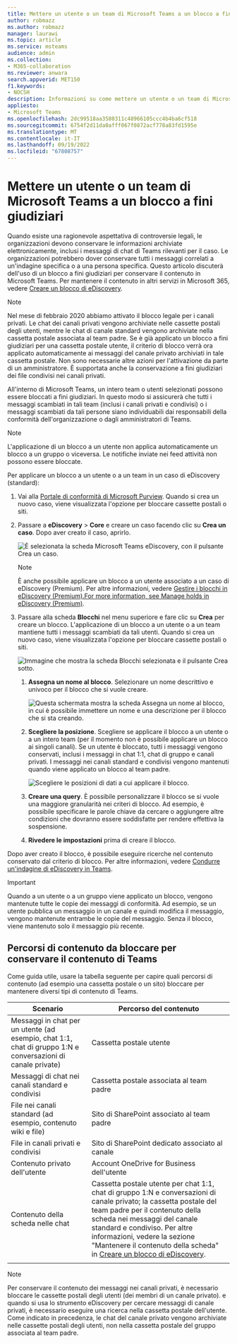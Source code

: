 ```yaml
---
title: Mettere un utente o un team di Microsoft Teams a un blocco a fini giudiziari
author: robmazz
ms.author: robmazz
manager: laurawi
ms.topic: article
ms.service: msteams
audience: admin
ms.collection:
- M365-collaboration
ms.reviewer: anwara
search.appverid: MET150
f1.keywords:
- NOCSH
description: Informazioni su come mettere un utente o un team di Microsoft Teams in stato di blocco legale usando il Portale di conformità di Microsoft Purview e scoprire cosa richiede un blocco legale in base ai requisiti dei dati.
appliesto:
- Microsoft Teams
ms.openlocfilehash: 2dc99518aa3580311c48966105ccc4b4ba6cf518
ms.sourcegitcommit: 6754f2d11da0afff067f0872acf778a83fd1595e
ms.translationtype: MT
ms.contentlocale: it-IT
ms.lasthandoff: 09/19/2022
ms.locfileid: "67808757"
---
```

# <a name="place-a-microsoft-teams-user-or-team-on-legal-hold"></a>Mettere un utente o un team di Microsoft Teams a un blocco a fini giudiziari

Quando esiste una ragionevole aspettativa di controversie legali, le organizzazioni devono conservare le informazioni archiviate elettronicamente, inclusi i messaggi di chat di Teams rilevanti per il caso. Le organizzazioni potrebbero dover conservare tutti i messaggi correlati a un'indagine specifica o a una persona specifica. Questo articolo discuterà dell'uso di un blocco a fini giudiziari per conservare il contenuto in Microsoft Teams. Per mantenere il contenuto in altri servizi in Microsoft 365, vedere [Creare un blocco di eDiscovery](/microsoft-365/compliance/create-ediscovery-holds).

> [!NOTE]
> Nel mese di febbraio 2020 abbiamo attivato il blocco legale per i canali privati. Le chat dei canali privati vengono archiviate nelle cassette postali degli utenti, mentre le chat di canale standard vengono archiviate nella cassetta postale associata al team padre. Se è già applicato un blocco a fini giudiziari per una cassetta postale utente, il criterio di blocco verrà ora applicato automaticamente ai messaggi del canale privato archiviati in tale cassetta postale. Non sono necessarie altre azioni per l'attivazione da parte di un amministratore. È supportata anche la conservazione a fini giudiziari dei file condivisi nei canali privati.

All'interno di Microsoft Teams, un intero team o utenti selezionati possono essere bloccati a fini giudiziari. In questo modo si assicurerà che tutti i messaggi scambiati in tali team (inclusi i canali privati e condivisi) o i messaggi scambiati da tali persone siano individuabili dai responsabili della conformità dell'organizzazione o dagli amministratori di Teams.

> [!NOTE]
> L'applicazione di un blocco a un utente non applica automaticamente un blocco a un gruppo o viceversa.
> Le notifiche inviate nei feed attività non possono essere bloccate.

Per applicare un blocco a un utente o a un team in un caso di eDiscovery (standard):

1. Vai alla [Portale di conformità di Microsoft Purview](https://compliance.microsoft.com). Quando si crea un nuovo caso, viene visualizzata l'opzione per bloccare cassette postali o siti.

2. Passare a **eDiscovery** > **Core** e creare un caso facendo clic su **Crea un caso**. Dopo aver creato il caso, aprirlo.
  
   ![È selezionata la scheda Microsoft Teams eDiscovery, con il pulsante Crea un caso.](media/LegalHold1.png)

   > [!NOTE]
   > È anche possibile applicare un blocco a un utente associato a un caso di eDiscovery (Premium). Per altre informazioni, vedere [Gestire i blocchi in eDiscovery (Premium).For more information, see Manage holds in eDiscovery (Premium)](/microsoft-365/compliance/managing-holds).

3. Passare alla scheda **Blocchi** nel menu superiore e fare clic su **Crea** per creare un blocco. L'applicazione di un blocco a un utente o a un team mantiene tutti i messaggi scambiati da tali utenti. Quando si crea un nuovo caso, viene visualizzata l'opzione per bloccare cassette postali o siti.

   ![Immagine che mostra la scheda Blocchi selezionata e il pulsante Crea sotto.](media/LegalHold2.png)

   1. **Assegna un nome al blocco**. Selezionare un nome descrittivo e univoco per il blocco che si vuole creare.
  
       ![Questa schermata mostra la scheda Assegna un nome al blocco, in cui è possibile immettere un nome e una descrizione per il blocco che si sta creando.](media/LegalHold3.png)

   2. **Scegliere la posizione**. Scegliere se applicare il blocco a un utente o a un intero team (per il momento non è possibile applicare un blocco ai singoli canali). Se un utente è bloccato, tutti i messaggi vengono conservati, inclusi i messaggi in chat 1:1, chat di gruppo e canali privati. I messaggi nei canali standard e condivisi vengono mantenuti quando viene applicato un blocco al team padre.

      ![Scegliere le posizioni di dati a cui applicare il blocco.](media/LegalHold4.png)

   3. **Creare una query**. È possibile personalizzare il blocco se si vuole una maggiore granularità nei criteri di blocco. Ad esempio, è possibile specificare le parole chiave da cercare o aggiungere altre condizioni che dovranno essere soddisfatte per rendere effettiva la sospensione.

   4. **Rivedere le impostazioni** prima di creare il blocco.

Dopo aver creato il blocco, è possibile eseguire ricerche nel contenuto conservato dal criterio di blocco. Per altre informazioni, vedere [Condurre un'indagine di eDiscovery in Teams](eDiscovery-investigation.md).

> [!IMPORTANT]
> Quando a un utente o a un gruppo viene applicato un blocco, vengono mantenute tutte le copie dei messaggi di conformità. Ad esempio, se un utente pubblica un messaggio in un canale e quindi modifica il messaggio, vengono mantenute entrambe le copie del messaggio. Senza il blocco, viene mantenuto solo il messaggio più recente.

## <a name="content-locations-to-place-on-hold-to-preserve-teams-content"></a>Percorsi di contenuto da bloccare per conservare il contenuto di Teams

Come guida utile, usare la tabella seguente per capire quali percorsi di contenuto (ad esempio una cassetta postale o un sito) bloccare per mantenere diversi tipi di contenuto di Teams.

|Scenario  |Percorso del contenuto  |
|---------|---------|
|Messaggi in chat per un utente (ad esempio, chat 1:1, chat di gruppo 1:N e conversazioni di canale private)     |Cassetta postale utente         |
|Messaggi di chat nei canali standard e condivisi    |Cassetta postale associata al team padre         |
|File nei canali standard (ad esempio, contenuto wiki e file)     |Sito di SharePoint associato al team padre        |
|File in canali privati e condivisi     |Sito di SharePoint dedicato associato al canale
|Contenuto privato dell'utente     |Account OneDrive for Business dell'utente       |
|Contenuto della scheda nelle chat|Cassetta postale utente per chat 1:1, chat di gruppo 1:N e conversazioni di canale privato; la cassetta postale del team padre per il contenuto della scheda nei messaggi del canale standard e condiviso. Per altre informazioni, vedere la sezione "Mantenere il contenuto della scheda" in [Creare un blocco di eDiscovery](/microsoft-365/compliance/create-ediscovery-holds#preserve-card-content).|
|||

> [!NOTE]
> Per conservare il contenuto dei messaggi nei canali privati, è necessario bloccare le cassette postali degli utenti (dei membri di un canale privato). e quando si usa lo strumento eDiscovery per cercare messaggi di canale privati, è necessario eseguire una ricerca nella cassetta postale dell'utente. Come indicato in precedenza, le chat del canale privato vengono archiviate nelle cassette postali degli utenti, non nella cassetta postale del gruppo associata al team padre.

